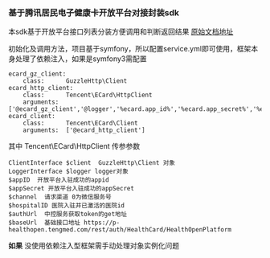 ### 基于腾讯居民电子健康卡开放平台对接封装sdk

本sdk基于开放平台接口列表分装方便调用和判断返回结果 [原始文档地址](https://open.tengmed.com/doc/)

初始化及调用方法，项目基于symfony，所以配置service.yml即可使用，框架本身处理了依赖注入，如果是symfony3需配置

    ecard_gz_client:
        class:      GuzzleHttp\Client
    ecard_http_client:
        class:      Tencent\ECard\HttpClient
        arguments:  ['@ecard_gz_client','@logger','%ecard.app_id%','%ecard.app_secret%','%ecard.channel%','%ecard.hospital_id%','%ecard.auth_url%','%ecard.base_url%']
    ecard_client:
        class:      Tencent\ECard\Client
        arguments:  ['@ecard_http_client']
    
  
其中 Tencent\ECard\HttpClient 传参参数

    ClientInterface $client  GuzzleHttp\Client 对象
    LoggerInterface $logger logger对象
    $appID  开放平台入驻成功的appid
    $appSecret 开放平台入驻成功的appSecret
    $channel  请求渠道 0为微信服务号
    $hospitalID 医院入驻并已激活的医院id
    $authUrl  中控服务获取token的get地址
    $baseUrl  基础接口地址 https://p-healthopen.tengmed.com/rest/auth/HealthCard/HealthOpenPlatform

**如果** 没使用依赖注入型框架需手动处理对象实例化问题